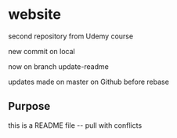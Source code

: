 # website
second repository from Udemy course

new commit on local

now on branch update-readme

updates made on master on Github before rebase

## Purpose

this is a README file -- pull with conflicts
